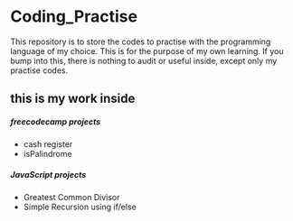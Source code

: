 # Coding_Practise
This repository is to store the codes to practise with the programming language of my choice.
This is for the purpose of my own learning.
If you bump into this, there is nothing to audit or useful inside, except only my practise codes.

## this is my work inside

##### freecodecamp projects
* cash register
* isPalindrome

##### JavaScript projects
* Greatest Common Divisor
* Simple Recursion using if/else
